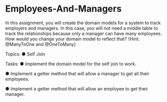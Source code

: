 # Employees-And-Managers

In this assignment, you will create the domain models for a system to track employers and managers. In this case, you will not need a middle table to track the relationships because only a manager can have many employees. How would you change your domain model to reflect that? (Hint: @ManyToOne and @OneToMany)

Topics:
● Self Join

Tasks:
● Implement the domain model for the self join to work.

● Implement a getter method that will allow a manager to get all their employees.

● Implement a getter method that will allow an employee to get their manager.
